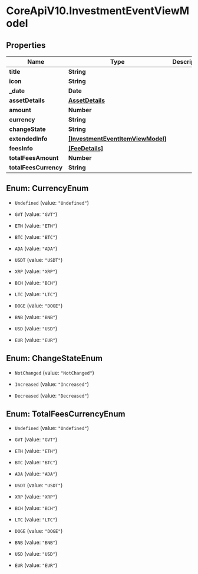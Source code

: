 # CoreApiV10.InvestmentEventViewModel

## Properties
Name | Type | Description | Notes
------------ | ------------- | ------------- | -------------
**title** | **String** |  | [optional] 
**icon** | **String** |  | [optional] 
**_date** | **Date** |  | [optional] 
**assetDetails** | [**AssetDetails**](AssetDetails.md) |  | [optional] 
**amount** | **Number** |  | [optional] 
**currency** | **String** |  | [optional] 
**changeState** | **String** |  | [optional] 
**extendedInfo** | [**[InvestmentEventItemViewModel]**](InvestmentEventItemViewModel.md) |  | [optional] 
**feesInfo** | [**[FeeDetails]**](FeeDetails.md) |  | [optional] 
**totalFeesAmount** | **Number** |  | [optional] 
**totalFeesCurrency** | **String** |  | [optional] 


<a name="CurrencyEnum"></a>
## Enum: CurrencyEnum


* `Undefined` (value: `"Undefined"`)

* `GVT` (value: `"GVT"`)

* `ETH` (value: `"ETH"`)

* `BTC` (value: `"BTC"`)

* `ADA` (value: `"ADA"`)

* `USDT` (value: `"USDT"`)

* `XRP` (value: `"XRP"`)

* `BCH` (value: `"BCH"`)

* `LTC` (value: `"LTC"`)

* `DOGE` (value: `"DOGE"`)

* `BNB` (value: `"BNB"`)

* `USD` (value: `"USD"`)

* `EUR` (value: `"EUR"`)




<a name="ChangeStateEnum"></a>
## Enum: ChangeStateEnum


* `NotChanged` (value: `"NotChanged"`)

* `Increased` (value: `"Increased"`)

* `Decreased` (value: `"Decreased"`)




<a name="TotalFeesCurrencyEnum"></a>
## Enum: TotalFeesCurrencyEnum


* `Undefined` (value: `"Undefined"`)

* `GVT` (value: `"GVT"`)

* `ETH` (value: `"ETH"`)

* `BTC` (value: `"BTC"`)

* `ADA` (value: `"ADA"`)

* `USDT` (value: `"USDT"`)

* `XRP` (value: `"XRP"`)

* `BCH` (value: `"BCH"`)

* `LTC` (value: `"LTC"`)

* `DOGE` (value: `"DOGE"`)

* `BNB` (value: `"BNB"`)

* `USD` (value: `"USD"`)

* `EUR` (value: `"EUR"`)




